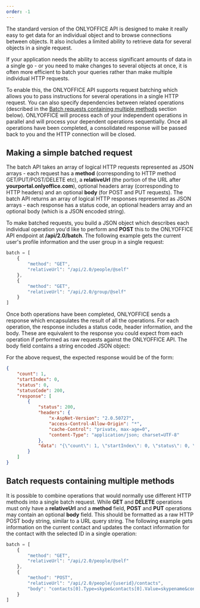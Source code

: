 ```yaml
---
order: -1
---
```


The standard version of the ONLYOFFICE API is designed to make it really easy to get data for an individual object and to browse connections between objects. It also includes a limited ability to retrieve data for several objects in a single request.

If your application needs the ability to access significant amounts of data in a single go - or you need to make changes to several objects at once, it is often more efficient to batch your queries rather than make multiple individual HTTP requests.

To enable this, the ONLYOFFICE API supports request batching which allows you to pass instructions for several operations in a single HTTP request. You can also specify dependencies between related operations (described in the [Batch requests containing multiple methods](#batch-requests-containing-multiple-methods) section below). ONLYOFFICE will process each of your independent operations in parallel and will process your dependent operations sequentially. Once all operations have been completed, a consolidated response will be passed back to you and the HTTP connection will be closed.

## Making a simple batched request

The batch API takes an array of logical HTTP requests represented as JSON arrays - each request has a **method** (corresponding to HTTP method GET/PUT/POST/DELETE etc), a **relativeUrl** (the portion of the URL after **yourportal.onlyoffice.com**), optional headers array (corresponding to HTTP headers) and an optional **body** (for POST and PUT requests). The batch API returns an array of logical HTTP responses represented as JSON arrays - each response has a status code, an optional headers array and an optional body (which is a JSON encoded string).

To make batched requests, you build a JSON object which describes each individual operation you'd like to perform and **POST** this to the ONLYOFFICE API endpoint at **/api/2.0/batch**. The following example gets the current user's profile information and the user group in a single request:

``` javascript
batch = [
    {
        "method": "GET",
        "relativeUrl": "/api/2.0/people/@self"
    },
    {
        "method": "GET",
        "relativeUrl": "/api/2.0/group/@self"
    }
]
```

Once both operations have been completed, ONLYOFFICE sends a response which encapsulates the result of all the operations. For each operation, the response includes a status code, header information, and the body. These are equivalent to the response you could expect from each operation if performed as raw requests against the ONLYOFFICE API. The body field contains a string encoded JSON object:

For the above request, the expected response would be of the form:

``` json
{
    "count": 1,
    "startIndex": 0,
    "status": 0,
    "statusCode": 200,
    "response": [
        {
            "status": 200,
            "headers": {
                "x-AspNet-Version": "2.0.50727",
                "access-Control-Allow-Origin": "*",
                "cache-Control": "private, max-age=0",
                "content-Type": "application/json; charset=UTF-8"
            },
            "data": "{\"count\": 1, \"startIndex\": 0, \"status\": 0, \"statusCode\": 200, \"response\": {\"UserName\": \"Mike.Zanyatski\", \"FirstName\": \"Mike\", \"LastName\": \"Zanyatski\", \"Email\": \"mike@gmail.com\", \"Sex\": \"male\", \"Status\": \"Active\", \"ActivationStatus\": \"NotActivated\", \"Department\": \"Sample group\", \"Location\": \"\", \"Notes\": \"\", \"AvatarMax\": \"/data/0/userphotos/eeb47881-6330-4b6d-8a32-82366d4caf27_size_200-200.jpeg\", \"AvatarMedium\": \"/data/0/userphotos/eeb47881-6330-4b6d-8a32-82366d4caf27_size_48-48.jpeg\", \"Avatar\": \"/data/0/userphotos/eeb47881-6330-4b6d-8a32-82366d4caf27_size_1280-1280.jpeg\"}}"
        }
    ]
}
```

## Batch requests containing multiple methods

It is possible to combine operations that would normally use different HTTP methods into a single batch request. While **GET** and **DELETE** operations must only have a **relativeUrl** and a **method** field, **POST** and **PUT** operations may contain an optional **body** field. This should be formatted as a raw HTTP POST body string, similar to a URL query string. The following example gets information on the current contact and updates the contact information for the contact with the selected ID in a single operation:

``` javascript
batch = [
    {
        "method": "GET",
        "relativeUrl": "/api/2.0/people/@self"
    },
    {
        "method": "POST",
        "relativeUrl": "/api/2.0/people/{userid}/contacts", 
        "body": "contacts[0].Type=skype&contacts[0].Value=skypename&contacts[1].Type=msn&contacts[1].Value=msn_login"
    }
]
```

